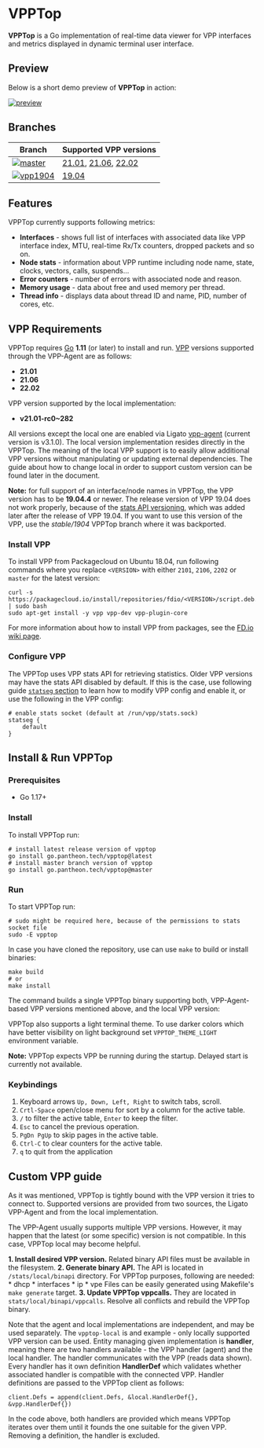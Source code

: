 # VPPTop

**VPPTop** is a Go implementation of real-time data viewer for VPP interfaces and metrics displayed in dynamic terminal user interface.

## Preview

Below is a short demo preview of **VPPTop** in action:

[![preview][preview-svg]][preview]

## Branches

|Branch|Supported VPP versions|
|---|---|
|[![master][badge-master]][branch-master]| [21.01][vpp-21.01], [21.06][vpp-21.06], [22.02][vpp-22.02]|
|[![vpp1904][badge-1904]][branch-1904]|[19.04][vpp-19.04]|

## Features

VPPTop currently supports following metrics:

* **Interfaces** - shows full list of interfaces with associated data like VPP interface index, MTU, real-time Rx/Tx counters, dropped packets and so on. 
* **Node stats** - information about VPP runtime including node name, state, clocks, vectors, calls, suspends...      
* **Error counters** - number of errors with associated node and reason.
* **Memory usage** - data about free and used memory per thread.
* **Thread info** - displays data about thread ID and name, PID, number of cores, etc.

## VPP Requirements

VPPTop requires [Go][go-download] **1.11** (or later) to install and run. [VPP][wiki-vpp] versions supported through the VPP-Agent are as follows:
- **21.01**
- **21.06**
- **22.02**

VPP version supported by the local implementation:
- **v21.01-rc0~282**

All versions except the local one are enabled via Ligato [vpp-agent][vpp-agent] (current version is v3.1.0). The local version implementation resides directly in the VPPTop. The meaning of the local VPP support is to easily allow additional VPP versions without manipulating or updating external dependencies. The guide about how to change local in order to support custom version can be found later in the document.

**Note:** for full support of an interface/node names in VPPTop, the VPP version has to be **19.04.4** or newer. The release version of VPP 19.04 does not work properly, because of the [stats API versioning][stats-version-commit], which was added later after the release of VPP 19.04. If you want to use this version of the VPP, use the _stable/1904_ VPPTop branch where it was backported.  

### Install VPP

To install VPP from Packagecloud on Ubuntu 18.04, run following commands where you replace `<VERSION>` with either `2101`, `2106`, `2202` or `master` for the latest version:

```
curl -s https://packagecloud.io/install/repositories/fdio/<VERSION>/script.deb.sh | sudo bash
sudo apt-get install -y vpp vpp-dev vpp-plugin-core
```

For more information about how to install VPP from packages, see the [FD.io wiki page][vpp-install]. 

### Configure VPP

The VPPTop uses VPP stats API for retrieving statistics. Older VPP versions may have the stats API disabled by default. If this is the case, use following guide  [`statseg` section][stats-guide] to learn how to modify VPP config and enable it, or use the following in the VPP config:

```
# enable stats socket (default at /run/vpp/stats.sock)
statseg {
    default
}
```

## Install & Run VPPTop

### Prerequisites

- Go 1.17+

### Install

To install VPPTop run:

```shell
# install latest release version of vpptop
go install go.pantheon.tech/vpptop@latest
# install master branch version of vpptop
go install go.pantheon.tech/vpptop@master
```

### Run

To start VPPTop run:

```shell
# sudo might be required here, because of the permissions to stats socket file
sudo -E vpptop
```

In case you have cloned the repository, use can use `make` to build or install binaries:
```shell
make build
# or
make install
```

The command builds a single VPPTop binary supporting both, VPP-Agent-based VPP versions mentioned above, and the local VPP version:

VPPTop also supports a light terminal theme. To use darker colors which have better visibility on light background set `VPPTOP_THEME_LIGHT` environment variable.

**Note:** VPPTop expects VPP be running during the startup. Delayed start is currently not available.

### Keybindings

1. Keyboard arrows ``Up, Down, Left, Right`` to switch tabs, scroll.
2. ``Crtl-Space`` open/close menu for sort by a column for the active table.
3. ``/`` to filter the active table, `Enter` to keep the filter.
4. ``Esc`` to cancel the previous operation.
5. ``PgDn PgUp`` to skip pages in the active table.
6. ``Ctrl-C`` to clear counters for the active table.
7. ``q`` to quit from the application

## Custom VPP guide

As it was mentioned, VPPTop is tightly bound with the VPP version it tries to connect to. Supported versions are provided from two sources, the Ligato VPP-Agent and from the local implementation. 

The VPP-Agent usually supports multiple VPP versions. However, it may happen that the latest (or some specific) version is not compatible. In this case, VPPTop local may become helpful.

**1. Install desired VPP version.** Related binary API files must be available in the filesystem.
**2. Generate binary API.** The API is located in `/stats/local/binapi` directory. For VPPTop purposes, following are needed: 
    * dhcp
    * interfaces
    * ip
    * vpe
  Files can be easily generated using Makefile's `make generate` target.
**3. Update VPPTop vppcalls.** They are located in `stats/local/binapi/vppcalls`. Resolve all conflicts and rebuild the VPPTop binary.

Note that the agent and local implementations are independent, and may be used separately. The `vpptop-local` is and example - only locally supported VPP version can be used. 
Entity managing given implementation is **handler**, meaning there are two handlers available - the VPP handler (agent) and the local handler. The handler communicates with the VPP (reads data shown). Every handler has it own definition **HandlerDef** which validates whether associated handler is compatible with the connected VPP. Handler definitions are passed to the VPPTop client as follows:

```
client.Defs = append(client.Defs, &local.HandlerDef{}, &vpp.HandlerDef{})
```

In the code above, both handlers are provided which means VPPTop iterates over them until it founds the one suitable for the given VPP. Removing a definition, the handler is excluded.    

[badge-1904]: https://img.shields.io/badge/branch-vpp1904-orange.svg?logo=git&logoColor=white
[badge-master]: https://img.shields.io/badge/branch-master-blue.svg?logo=git&logoColor=white
[branch-master]: https://github.com/PANTHEONtech/vpptop/tree/master
[branch-1904]: https://github.com/PANTHEONtech/vpptop/tree/vpp1904
[go-download]: https://golang.org/dl/
[preview]: https://asciinema.org/a/NHODZM2ebcwWFPEEPcja8X19R
[preview-svg]: https://asciinema.org/a/NHODZM2ebcwWFPEEPcja8X19R.svg
[stats-guide]: https://wiki.fd.io/view/VPP/Command-line_Arguments#statseg_.7B_..._.7D
[stats-version-commit]: https://github.com/FDio/vpp/commit/1cb333cdf5ce26557233c5bdb5a18738cb6e1e2c
[vpp-19.04]: https://packagecloud.io/fdio/1904
[vpp-21.01]: https://packagecloud.io/fdio/2101
[vpp-21.06]: https://packagecloud.io/fdio/2106
[vpp-22.02]: https://packagecloud.io/fdio/2202
[vpp-agent]: https://github.com/ligato/vpp-agent
[vpp-install]: https://wiki.fd.io/view/VPP/Installing_VPP_binaries_from_packages
[wiki-tui]: https://en.wikipedia.org/wiki/Text-based_user_interface
[wiki-vpp]: https://wiki.fd.io/view/VPP
